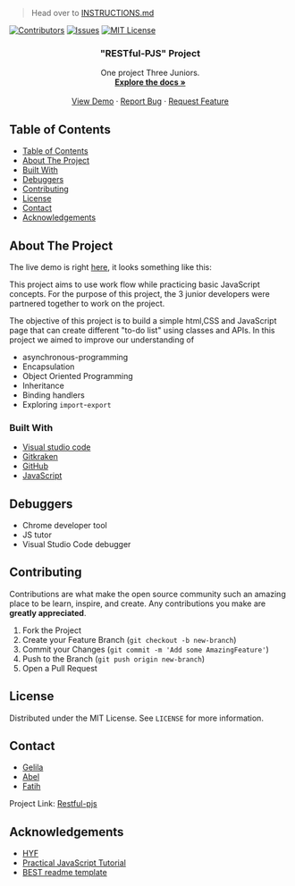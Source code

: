 > Head over to [INSTRUCTIONS.md](./INSTRUCTIONS.md)

> <div align='center'>

[![Contributors][contributors-shield]][contributors-url]
[![Issues][issues-shield]][issues-url]
[![MIT License][license-shield]][license-url]

</div>

  <h3 align="center">"RESTful-PJS" Project</h3>

  <p align="center">
    One project Three Juniors.
    <br />
    <a href="https://github.com/gelilaa/project-"><strong>Explore the docs »</strong></a>
    <br />
    <br />
    <a href="https://number000.herokuapp.com/">View Demo</a>
    ·
    <a href="https://github.com/gelilaa/project/issues">Report Bug</a>
    ·
    <a href="https://github.com/gelilaa/project/issues">Request Feature</a>
  </p>
</p>

<!-- TABLE OF CONTENTS -->

## Table of Contents

- [Table of Contents](#table-of-contents)
- [About The Project](#about-the-project)
- [Built With](#built-with)
- [Debuggers](#debuggers)
- [Contributing](#contributing)
- [License](#license)
- [Contact](#contact)
- [Acknowledgements](#acknowledgements)

<!-- ABOUT THE PROJECT -->

## About The Project

The live demo is right [here](https://number000.herokuapp.com/), it looks something like this:



This project aims to use work flow while practicing basic JavaScript concepts. For the purpose of this project, the 3 junior developers were partnered together to work on the project.

The objective of this project is to build a simple html,CSS and JavaScript page that can create different "to-do list" using classes and APIs. In this project we aimed to improve our understanding of

- asynchronous-programming
- Encapsulation
- Object Oriented Programming
- Inheritance
- Binding handlers
- Exploring `import`-`export`

### Built With

- [Visual studio code](https://code.visualstudio.com/)
- [Gitkraken](https://www.gitkraken.com)
- [GitHub](https://github.com)
- [JavaScript](https://www.javascript.com/)

## Debuggers

- Chrome developer tool
- JS tutor
- Visual Studio Code debugger

<!-- CONTRIBUTING -->

## Contributing

Contributions are what make the open source community such an amazing place to be learn, inspire, and create. Any contributions you make are **greatly appreciated**.

1. Fork the Project
2. Create your Feature Branch (`git checkout -b new-branch`)
3. Commit your Changes (`git commit -m 'Add some AmazingFeature'`)
4. Push to the Branch (`git push origin new-branch`)
5. Open a Pull Request

<!-- LICENSE -->

## License

Distributed under the MIT License. See `LICENSE` for more information.

<!-- CONTACT -->

## Contact

- [Gelila](https://github.com/gelilaa)
- [Abel](https://github.com/abelRoland)
- [Fatih](https://github.com/fmkarakus)

Project Link: [Restful-pjs](https://github.com/gelilaa/project)

<!-- ACKNOWLEDGEMENTS -->

## Acknowledgements

- [HYF](https://hackyourfuture.be/)
- [Practical JavaScript Tutorial](https://watchandcode.com/p/practical-javascript)
- [BEST readme template](https://github.com/othneildrew/Best-README-Template/blob/master/README.md)

<!-- MARKDOWN LINKS & IMAGES -->
<!-- https://www.markdownguide.org/basic-syntax/#reference-style-links -->

[contributors-shield]: https://img.shields.io/github/contributors/gelilaa/project.svg?style=flat-square
[contributors-url]: https://github.com/gelilaa/project/graphs/contributors
[forks-shield]: https://img.shields.io/github/forks/gelilaa/project.svg?style=flat-square
[forks-url]: https://github.com/gelilaa/project/network/members
[issues-shield]: https://img.shields.io/github/issues/gelilaa/project.svg?style=flat-square
[issues-url]: https://github.com/gelilaa/project/issues
[license-shield]: https://img.shields.io/github/license/gelilaa/project.svg?style=flat-square
[license-url]: https://github.com/gelilaa/project/blob/master/LICENSE
